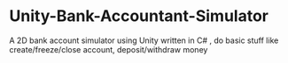 # Unity-Bank-Accountant-Simulator
A 2D bank account simulator using Unity written in C# , do basic stuff like create/freeze/close account, deposit/withdraw money
